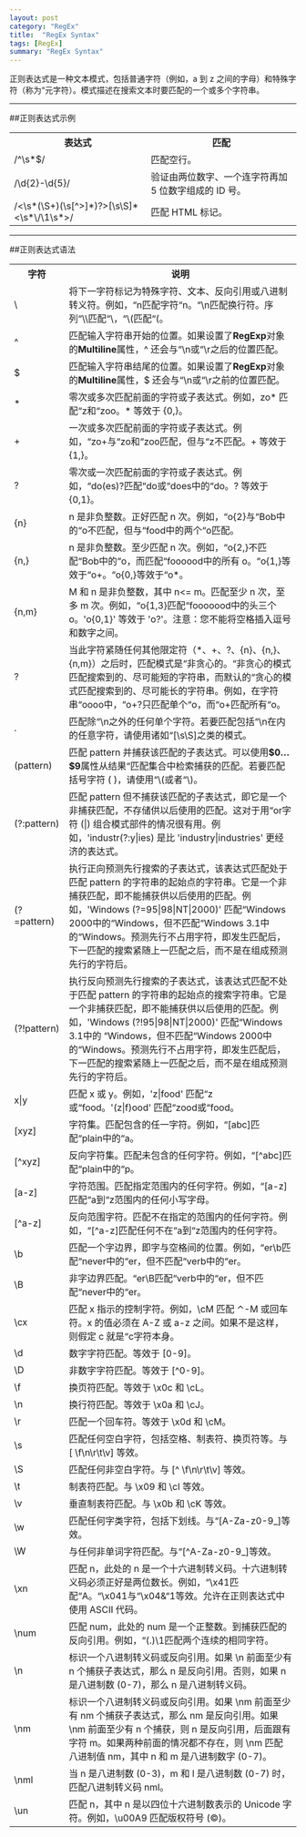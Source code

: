 ```yaml
---
layout: post
category: "RegEx"
title:  "RegEx Syntax"
tags: [RegEx]
summary: "RegEx Syntax"
---
```

正则表达式是一种文本模式，包括普通字符（例如，a 到 z 之间的字母）和特殊字符（称为“元字符）。模式描述在搜索文本时要匹配的一个或多个字符串。

***

##正则表达式示例
<table>
<tr>
<th>表达式</th>
<th>匹配</th>
</tr>
<tr>
<td>/^\s*$/</td>
<td>匹配空行。</td>
</tr>
<tr>
<td>/\d{2}-\d{5}/</td>
<td>验证由两位数字、一个连字符再加 5 位数字组成的 ID 号。</td>
</tr>
<tr>
<td>/<\s*(\S+)(\s[^>]*)?>[\s\S]*<\s*\/\1\s*>/</td>
<td>匹配 HTML 标记。</td>
</tr>
</table>

***

##正则表达式语法

<table>
<tr>
<th>字符</th>
<th>说明</th>
</tr>
<tr><td>\</td><td>将下一字符标记为特殊字符、文本、反向引用或八进制转义符。例如，“n匹配字符“n。“\n匹配换行符。序列“\\匹配“\，“\(匹配“(。</td></tr><tr><td>^</td><td>匹配输入字符串开始的位置。如果设置了<b>RegExp</b>对象的<b>Multiline</b>属性，^ 还会与“\n或“\r之后的位置匹配。</td></tr><tr><td>$</td><td>匹配输入字符串结尾的位置。如果设置了<b>RegExp</b>对象的<b>Multiline</b>属性，$ 还会与“\n或“\r之前的位置匹配。</td></tr><tr><td>*</td><td>零次或多次匹配前面的字符或子表达式。例如，zo* 匹配“z和“zoo。* 等效于 {0,}。</td></tr><tr><td>+</td><td>一次或多次匹配前面的字符或子表达式。例如，“zo+与“zo和“zoo匹配，但与“z不匹配。+ 等效于 {1,}。</td></tr><tr><td>?</td><td>零次或一次匹配前面的字符或子表达式。例如，“do(es)?匹配“do或“does中的“do。? 等效于 {0,1}。</td></tr><tr><td>{n}</td><td> n 是非负整数。正好匹配 n 次。例如，“o{2}与“Bob中的“o不匹配，但与“food中的两个“o匹配。</td></tr><tr><td>{n,}</td><td> n 是非负整数。至少匹配 n 次。例如，“o{2,}不匹配“Bob中的“o，而匹配“foooood中的所有 o。“o{1,}等效于“o+。“o{0,}等效于“o*。</td></tr><tr><td>{n,m}</td><td> M 和 n 是非负整数，其中 n<= m。匹配至少 n 次，至多 m 次。例如，“o{1,3}匹配“fooooood中的头三个 o。'o{0,1}' 等效于 'o?'。注意：您不能将空格插入逗号和数字之间。</td></tr><tr><td>?</td><td>当此字符紧随任何其他限定符（*、+、?、{n}、{n,}、{n,m}）之后时，匹配模式是“非贪心的。“非贪心的模式匹配搜索到的、尽可能短的字符串，而默认的“贪心的模式匹配搜索到的、尽可能长的字符串。例如，在字符串“oooo中，“o+?只匹配单个“o，而“o+匹配所有“o。</td></tr><tr><td>.</td><td>匹配除“\n之外的任何单个字符。若要匹配包括“\n在内的任意字符，请使用诸如“[\s\S]之类的模式。</td></tr><tr><td>(pattern)</td><td>匹配 pattern 并捕获该匹配的子表达式。可以使用<b>$0…$9</b>属性从结果“匹配集合中检索捕获的匹配。若要匹配括号字符 ( )，请使用“\(或者“\)。</td></tr><tr><td>(?:pattern)</td><td>匹配 pattern 但不捕获该匹配的子表达式，即它是一个非捕获匹配，不存储供以后使用的匹配。这对于用“or字符 (|) 组合模式部件的情况很有用。例如，'industr(?:y|ies) 是比 'industry|industries' 更经济的表达式。</td></tr><tr><td>(?=pattern)</td><td>执行正向预测先行搜索的子表达式，该表达式匹配处于匹配 pattern 的字符串的起始点的字符串。它是一个非捕获匹配，即不能捕获供以后使用的匹配。例如，'Windows (?=95|98|NT|2000)' 匹配“Windows 2000中的“Windows，但不匹配“Windows 3.1中的“Windows。预测先行不占用字符，即发生匹配后，下一匹配的搜索紧随上一匹配之后，而不是在组成预测先行的字符后。</td></tr><tr><td>(?!pattern)</td><td>执行反向预测先行搜索的子表达式，该表达式匹配不处于匹配 pattern 的字符串的起始点的搜索字符串。它是一个非捕获匹配，即不能捕获供以后使用的匹配。例如，'Windows (?!95|98|NT|2000)' 匹配“Windows 3.1中的 “Windows，但不匹配“Windows 2000中的“Windows。预测先行不占用字符，即发生匹配后，下一匹配的搜索紧随上一匹配之后，而不是在组成预测先行的字符后。</td></tr><tr><td> x|y</td><td>匹配 x 或 y。例如，'z|food' 匹配“z或“food。'(z|f)ood' 匹配“zood或“food。 </td></tr><tr><td>[xyz]</td><td>字符集。匹配包含的任一字符。例如，“[abc]匹配“plain中的“a。 </td></tr><tr><td>[^xyz]</td><td>反向字符集。匹配未包含的任何字符。例如，“[^abc]匹配“plain中的“p。 </td></tr><tr><td>[a-z]</td><td>字符范围。匹配指定范围内的任何字符。例如，“[a-z]匹配“a到“z范围内的任何小写字母。 </td></tr><tr><td>[^a-z]</td><td>反向范围字符。匹配不在指定的范围内的任何字符。例如，“[^a-z]匹配任何不在“a到“z范围内的任何字符。 </td></tr><tr><td>\b</td><td>匹配一个字边界，即字与空格间的位置。例如，“er\b匹配“never中的“er，但不匹配“verb中的“er。 </td></tr><tr><td>\B</td><td>非字边界匹配。“er\B匹配“verb中的“er，但不匹配“never中的“er。 </td></tr><tr><td>\cx</td><td>匹配 x 指示的控制字符。例如，\cM 匹配 ⌃-M 或回车符。x 的值必须在 A-Z 或 a-z 之间。如果不是这样，则假定 c 就是“c字符本身。 </td></tr><tr><td>\d</td><td>数字字符匹配。等效于 [0-9]。 </td></tr><tr><td>\D</td><td>非数字字符匹配。等效于 [^0-9]。 </td></tr><tr><td>\f</td><td>换页符匹配。等效于 \x0c 和 \cL。</td></tr><tr><td>\n</td><td>换行符匹配。等效于 \x0a 和 \cJ。</td></tr><tr><td>\r</td><td>匹配一个回车符。等效于 \x0d 和 \cM。</td></tr><tr><td>\s</td><td>匹配任何空白字符，包括空格、制表符、换页符等。与 [ \f\n\r\t\v] 等效。</td></tr><tr><td>\S</td><td>匹配任何非空白字符。与 [^ \f\n\r\t\v] 等效。 </td></tr><tr><td>\t</td><td>制表符匹配。与 \x09 和 \cI 等效。</td></tr><tr><td>\v</td><td>垂直制表符匹配。与 \x0b 和 \cK 等效。</td></tr><tr><td>\w</td><td>匹配任何字类字符，包括下划线。与“[A-Za-z0-9_]等效。 </td></tr><tr><td>\W</td><td>与任何非单词字符匹配。与“[^A-Za-z0-9_]等效。 </td></tr><tr><td>\xn</td><td>匹配 n，此处的 n 是一个十六进制转义码。十六进制转义码必须正好是两位数长。例如，“\x41匹配“A。“\x041与“\x04&amp;“1等效。允许在正则表达式中使用 ASCII 代码。</td></tr><tr><td>\num</td><td>匹配 num，此处的 num 是一个正整数。到捕获匹配的反向引用。例如，“(.)\1匹配两个连续的相同字符。 </td></tr><tr><td>\n</td><td>标识一个八进制转义码或反向引用。如果 \n 前面至少有 n 个捕获子表达式，那么 n 是反向引用。否则，如果 n 是八进制数 (0-7)，那么 n 是八进制转义码。</td></tr><tr><td>\nm</td><td>标识一个八进制转义码或反向引用。如果 \nm 前面至少有 nm 个捕获子表达式，那么 nm 是反向引用。如果 \nm 前面至少有 n 个捕获，则 n 是反向引用，后面跟有字符 m。如果两种前面的情况都不存在，则 \nm 匹配八进制值 nm，其中 n 和 m 是八进制数字 (0-7)。</td></tr><tr><td>\<span class="parameter">nml</span></td><td>当 n 是八进制数 (0-3)，m 和 l 是八进制数 (0-7) 时，匹配八进制转义码 nml。</td></tr><tr><td>\un</td><td>匹配 n，其中 n 是以四位十六进制数表示的 Unicode 字符。例如，\u00A9 匹配版权符号 (©)。</td></tr></table>

